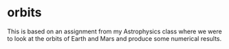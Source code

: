 # orbits

This is based on an assignment from my Astrophysics class where we were to look at the orbits of Earth and Mars and produce some numerical results.

